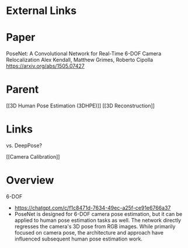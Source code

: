 
# External Links




# Paper

PoseNet: A Convolutional Network for Real-Time 6-DOF Camera Relocalization
Alex Kendall, Matthew Grimes, Roberto Cipolla
https://arxiv.org/abs/1505.07427


# Parent

[[3D Human Pose Estimation (3DHPE)]]
[[3D Reconstruction]]


# Links

vs. DeepPose?

[[Camera Calibration]]


# Overview

6-DOF
- https://chatgpt.com/c/f1c8471d-7634-49ec-a25f-ce91e6766a37
- PoseNet is designed for 6-DOF camera pose estimation, but it can be applied to human pose estimation tasks as well. The network directly regresses the camera's 3D pose from RGB images. While primarily focused on camera pose, the architecture and approach have influenced subsequent human pose estimation work.